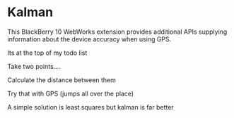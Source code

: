 Kalman
======

This BlackBerry 10 WebWorks extension provides additional APIs supplying information about the device accuracy when using GPS.

Its at the top of my todo list

Take two points....

Calculate the distance between them

Try that with GPS (jumps all over the place)

A simple solution is least squares but kalman is far better
